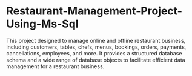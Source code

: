 # Restaurant-Management-Project-Using-Ms-Sql
This project designed to manage online and offline restaurant business, including customers, tables, chefs, menus, bookings, orders, payments, cancellations, employees, and more. It provides a structured database schema and a wide range of database objects to facilitate efficient data management for a restaurant business. 
